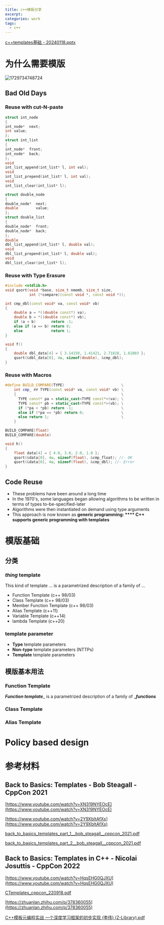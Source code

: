 ```yaml
---
title: c++模板分享
excerpt: 
categories: work
tags:
  - c++
---
```

[c++templates基础 - 20240118.pptx](https://www.yuque.com/attachments/yuque/0/2024/pptx/34951004/1705561090412-c384c966-e607-4231-8b3f-64e3cff125b1.pptx)

# 为什么需要模版

![1729734748724](https://manchey.github.io/assets/image/20240114_c++模版分享/1729734748724.png)

## Bad Old Days

### Reuse with cut-N-paste

```cpp
struct int_node
{
int_node*  next;
int value;
};
struct int_list
{
int_node*  front;
int_node*  back;
};
void
int_list_append(int_list* l, int val);
void
int_list_prepend(int_list* l, int val);
void
int_list_clear(int_list* l);
```

```cpp
struct double_node
{
double_node*  next;
double        value;
};
struct double_list
{
double_node*  front;
double_node*  back;
};
double
dbl_list_append(int_list* l, double val);
void
dbl_list_prepend(int_list* l, double val);
void
dbl_list_clear(int_list* l);
```

### Reuse with Type Erasure

```cpp
#include <stdlib.h>
void qsort(void *base, size_t nmemb, size_t size,
           int (*compare)(const void *, const void *));

int cmp_dbl(const void* va, const void* vb)
{
    double a = *((double const*) va);
    double b = *((double const*) vb);
    if (a < b)       return -1;
    else if (a == b) return 0;
    else             return 1;
}

void f()
{
    double dbl_data[4] = { 3.14159, 1.41421, 2.71828, 1.61803 };
    qsort(&dbl_data[0], 4u, sizeof(double), &cmp_dbl); 
}
```

### Reuse with Macros

```cpp
#define BUILD_COMPARE(TYPE)                          \
    int cmp_ ## TYPE(const void* va, const void* vb) \
    {                                                \
      TYPE const* pa = static_cast<TYPE const*>(va); \
      TYPE const* pb = static_cast<TYPE const*>(vb); \
      if (*pa < *pb) return -1;                      \
      else if (*pa == *pb) return 0;                 \
      else return 1;                                 \
    }

BUILD_COMPARE(float)
BUILD_COMPARE(double)

void h()
{
    float data[4] = { 4.0, 3.0, 2.0, 1.0 }; 
    qsort(&data[0], 4u, sizeof(float), &cmp_float); //- OK 
    qsort(&data[0], 4u, sizeof(float), &cmp_dbl); //- Error
}
```

## Code Reuse

+ These problems have been around a long time
+ In the 1970's, some languages began allowing algorithms to be written in terms of types to-be-specified-later
+ Algorithms were then instantiated on demand using type arguments
+ This approach is now known as **generic programming:
  ****	C++ supports generic programming with templates**

# 模版基础

## 分类

### _thing_ template

This kind of template ... is a parametrized description of a family of ...

+ Function Template (c++ 98/03)
+ Class Template (c++ 98/03)
+ Member Function Template (c++ 98/03)
+ Alias Template (c++11)
+ Variable Template (c++14)
+ lambda Template (c++20)

### template parameter

+ **Type** template parameters
+ **Non-type** template parameters (NTTPs)
+ **Template** template parameters

## 模版基本用法

### Function Template

_**Function template**__ is a parametrized description of a family of __**functions**_

### Class Template

### Alias Template

# Policy based design

# 参考材料

## Back to Basics: Templates - Bob Steagall - CppCon 2021

[https://www.youtube.com/watch?v=XN319NYEOcE](https://www.youtube.com/watch?v=XN319NYEOcE)

[https://www.youtube.com/watch?v=2Y9XbltAfXs](https://www.youtube.com/watch?v=2Y9XbltAfXs)

[back_to_basics_templates_part_1__bob_steagall__cppcon_2021.pdf](https://www.yuque.com/attachments/yuque/0/2024/pdf/34951004/1705208112504-3a2c6219-9dd7-48fc-ba54-855b15b90aa7.pdf)

[back_to_basics_templates_part_2__bob_steagall__cppcon_2021.pdf](https://www.yuque.com/attachments/yuque/0/2024/pdf/34951004/1705208121516-a254d165-240a-40a9-abf3-4fe56bfbba61.pdf)

## Back to Basics: Templates in C++ - Nicolai Josuttis - CppCon 2022

[https://www.youtube.com/watch?v=HqsEHG0QJXU](https://www.youtube.com/watch?v=HqsEHG0QJXU)

[CTemplates_cppcon_220918.pdf](https://www.yuque.com/attachments/yuque/0/2024/pdf/34951004/1705243711474-86e491f5-07cc-4f7a-b7a9-4a95dc06b578.pdf)

[https://zhuanlan.zhihu.com/p/378360055](https://zhuanlan.zhihu.com/p/378360055)

[C++模板元编程实战 一个深度学习框架的初步实现 (李伟) (Z-Library).pdf](https://www.yuque.com/attachments/yuque/0/2024/pdf/34951004/1705538240325-b48ea75d-9bbe-479e-9277-b1621b1de0b5.pdf)
